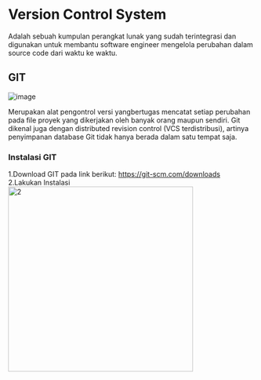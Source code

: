 # Version Control System
Adalah sebuah kumpulan perangkat lunak yang sudah terintegrasi dan digunakan untuk membantu software engineer mengelola perubahan dalam source code dari waktu ke waktu.

## GIT
![image](https://user-images.githubusercontent.com/92708806/138216394-3c7dbb0c-c5b4-4a1d-a7af-bb089865a823.png)
<p>Merupakan alat pengontrol versi yangbertugas mencatat setiap perubahan pada file proyek yang dikerjakan oleh banyak orang maupun sendiri. Git dikenal juga dengan distributed revision control (VCS terdistribusi), artinya penyimpanan database Git tidak hanya berada dalam satu tempat saja.

### Instalasi GIT
1.Download GIT pada link berikut:
  https://git-scm.com/downloads
2.Lakukan Instalasi
<img width="377" alt="2" src="https://user-images.githubusercontent.com/92708806/138219445-3b4b7113-0331-4f1e-af6d-b1e7a518121f.PNG">

